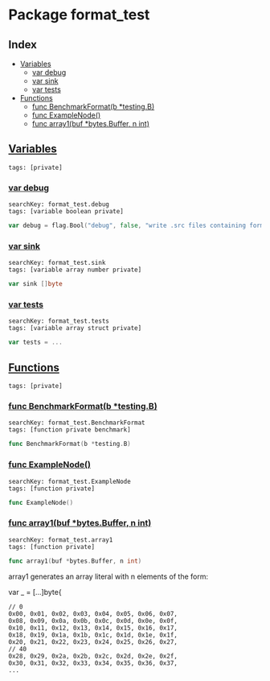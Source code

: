 # Package format_test

## Index

* [Variables](#var)
    * [var debug](#debug)
    * [var sink](#sink)
    * [var tests](#tests)
* [Functions](#func)
    * [func BenchmarkFormat(b *testing.B)](#BenchmarkFormat)
    * [func ExampleNode()](#ExampleNode)
    * [func array1(buf *bytes.Buffer, n int)](#array1)


## <a id="var" href="#var">Variables</a>

```
tags: [private]
```

### <a id="debug" href="#debug">var debug</a>

```
searchKey: format_test.debug
tags: [variable boolean private]
```

```Go
var debug = flag.Bool("debug", false, "write .src files containing formatting input; for debugging")
```

### <a id="sink" href="#sink">var sink</a>

```
searchKey: format_test.sink
tags: [variable array number private]
```

```Go
var sink []byte
```

### <a id="tests" href="#tests">var tests</a>

```
searchKey: format_test.tests
tags: [variable array struct private]
```

```Go
var tests = ...
```

## <a id="func" href="#func">Functions</a>

```
tags: [private]
```

### <a id="BenchmarkFormat" href="#BenchmarkFormat">func BenchmarkFormat(b *testing.B)</a>

```
searchKey: format_test.BenchmarkFormat
tags: [function private benchmark]
```

```Go
func BenchmarkFormat(b *testing.B)
```

### <a id="ExampleNode" href="#ExampleNode">func ExampleNode()</a>

```
searchKey: format_test.ExampleNode
tags: [function private]
```

```Go
func ExampleNode()
```

### <a id="array1" href="#array1">func array1(buf *bytes.Buffer, n int)</a>

```
searchKey: format_test.array1
tags: [function private]
```

```Go
func array1(buf *bytes.Buffer, n int)
```

array1 generates an array literal with n elements of the form: 

var _ = [...]byte{ 

```
// 0
0x00, 0x01, 0x02, 0x03, 0x04, 0x05, 0x06, 0x07,
0x08, 0x09, 0x0a, 0x0b, 0x0c, 0x0d, 0x0e, 0x0f,
0x10, 0x11, 0x12, 0x13, 0x14, 0x15, 0x16, 0x17,
0x18, 0x19, 0x1a, 0x1b, 0x1c, 0x1d, 0x1e, 0x1f,
0x20, 0x21, 0x22, 0x23, 0x24, 0x25, 0x26, 0x27,
// 40
0x28, 0x29, 0x2a, 0x2b, 0x2c, 0x2d, 0x2e, 0x2f,
0x30, 0x31, 0x32, 0x33, 0x34, 0x35, 0x36, 0x37,
...

```
